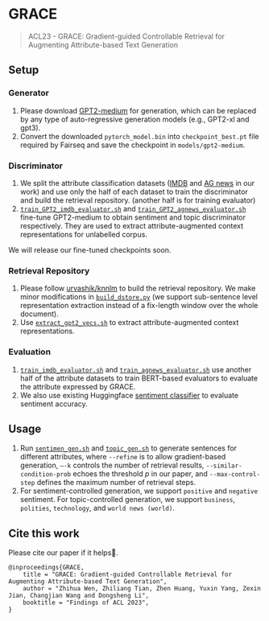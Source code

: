 # GRACE

> ACL23 - GRACE: Gradient-guided Controllable Retrieval for Augmenting Attribute-based Text Generation

## Setup

### Generator

1. Please download [GPT2-medium](https://huggingface.co/GPT2-medium) for generation, which can be replaced by any type of auto-regressive generation models (e.g., GPT2-xl and gpt3).
2. Convert the downloaded `pytorch_model.bin` into `checkpoint_best.pt` file required by Fairseq and save the checkpoint in `models/gpt2-medium`.

### Discriminator

1. We split the attribute classification datasets ([IMDB](https://ai.stanford.edu/~amaas/data/sentiment/) and [AG news](http://groups.di.unipi.it/~gulli/AG_corpus_of_news_articles.html) in our work) and use only the half of each dataset to train the discriminator and build the  retrieval repository. (another half is for training evaluator)
2.  [`train_GPT2_imdb_evaluator.sh`](discriminator/scripts/train_GPT2_imdb_evaluator.sh) and [`train_GPT2_agnews_evaluator.sh`]() fine-tune GPT2-medium to obtain sentiment and topic discriminator respectively. They are used to extract attribute-augmented context representations for unlabelled corpus.

We will release our fine-tuned checkpoints soon.

### Retrieval Repository

1. Please follow [urvashik/knnlm](https://github.com/urvashik/knnlm) to build the retrieval repository. We make minor modifications in [`build_dstore.py`](repo/build_dstore.py) (we support sub-sentence level representation extraction instead of a fix-length window over the whole document).
2. Use [`extract_gpt2_vecs.sh`](discriminator/scripts/extract_gpt2_vecs.sh) to extract attribute-augmented context representations.

### Evaluation

1. [`train_imdb_evaluator.sh`](discriminator/scripts/train_imdb_evaluator.sh) and [`train_agnews_evaluator.sh`](discriminator/scripts/train_agnews_evaluator.sh) use another half of the attribute datasets to train BERT-based evaluators to evaluate the attribute expressed by GRACE.
2. We also use existing Huggingface [sentiment classifier](https://huggingface.co/gchhablani/bert-base-cased-finetuned-sst2) to evaluate sentiment accuracy.

## Usage

1. Run [`sentimen_gen.sh`](scripts/sentiment_gen.sh) and [`topic_gen.sh`](scripts/topic_gen.sh) to generate sentences for different attributes, where `--refine` is to allow gradient-based generation, `–-k` controls the number of retrieval results, `--similar-condition-prob` echoes the threshold $p$ in our paper, and `--max-control-step` defines the maximum number of retrieval steps.
2. For sentiment-controlled generation, we support `positive` and `negative` sentiment. For topic-controlled generation, we support `business`, `polities`, `technology`, and `world news (world)`.

## Cite this work

Please cite our paper if it helps🤗.

```
@inproceedings{GRACE,
    title = "GRACE: Gradient-guided Controllable Retrieval for Augmenting Attribute-based Text Generation",
    author = "Zhihua Wen, Zhiliang Tian, Zhen Huang, Yuxin Yang, Zexin Jian, Changjian Wang and Dongsheng Li",
    booktitle = "Findings of ACL 2023",
}
```
